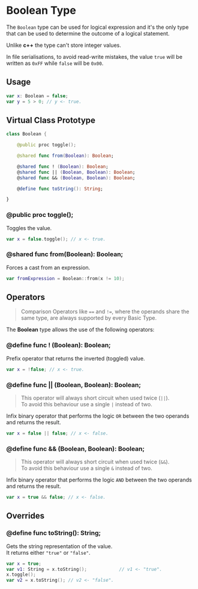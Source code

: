 
# Boolean Type

The `Boolean` type can be used for logical expression and
it's the only type that can be used to determine
the outcome of a logical statement.

Unlike **c++** the type can't store integer values.

In file serialisations, to avoid read-write
mistakes, the value `true` will be written
as `0xFF` while `false` will be `0x00`.

## Usage

``` swift
var x: Boolean = false;
var y = 5 > 0; // y <- true.
```

## Virtual Class Prototype

``` swift
class Boolean {

	@public proc toggle();

	@shared func from(Boolean): Boolean;

	@shared func ! (Boolean): Boolean;
	@shared func || (Boolean, Boolean): Boolean;
	@shared func && (Boolean, Boolean): Boolean;

	@define func toString(): String;

}
```

### @public proc toggle();

Toggles the value.

``` swift
var x = false.toggle(); // x <- true.
```

### @shared func from(Boolean): Boolean;

Forces a cast from an expression.

``` swift
var fromExpression = Boolean::from(x != 10);
```

## Operators

> Comparison Operators like `==` and `!=`,
> where the operands share the same type,
> are always supported by every Basic Type.

The **Boolean** type allows the use of the following operators:

### @define func ! (Boolean): Boolean;

Prefix operator that returns the inverted (toggled) value.

``` swift
var x = !false; // x <- true.
```

### @define func || (Boolean, Boolean): Boolean;

> This operator will always short circuit when used twice (`||`).\
> To avoid this behaviour use a single `|` instead of two.

Infix binary operator that performs the logic `OR`
between the two operands and returns the result.

``` swift
var x = false || false; // x <- false.
```

### @define func && (Boolean, Boolean): Boolean;

> This operator will always short circuit when used twice (`&&`).\
> To avoid this behaviour use a single `&` instead of two.

Infix binary operator that performs the logic `AND`
between the two operands and returns the result.

``` swift
var x = true && false; // x <- false.
```

## Overrides

### @define func toString(): String;

Gets the string representation of the value.\
It returns either `"true"` or `"false"`.

``` swift
var x = true;
var v1: String = x.toString();            // v1 <- "true".
x.toggle();
var v2 = x.toString(); // v2 <- "false".
```
